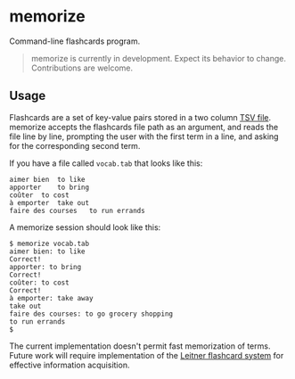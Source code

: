 # memorize
Command-line flashcards program.

> memorize is currently in development. Expect its behavior to change. Contributions are welcome.

## Usage

Flashcards are a set of key-value pairs stored in a two column [TSV file][1]. memorize accepts the flashcards file path as an argument, and reads the file line by line, prompting the user with the first term in a line, and asking for the corresponding second term.

If you have a file called `vocab.tab` that looks like this:

```
aimer bien	to like
apporter	to bring
coûter	to cost
à emporter	take out
faire des courses	to run errands
```

A memorize session should look like this:

```
$ memorize vocab.tab
aimer bien: to like
Correct!
apporter: to bring
Correct!
coûter: to cost
Correct!
à emporter: take away
take out
faire des courses: to go grocery shopping
to run errands
$ 
```

The current implementation doesn't permit fast memorization of terms. Future work will require implementation of the [Leitner flashcard system][2] for effective information acquisition.


[1]: https://en.wikipedia.org/wiki/Tab-separated_values
[2]: https://en.wikipedia.org/wiki/Leitner_system